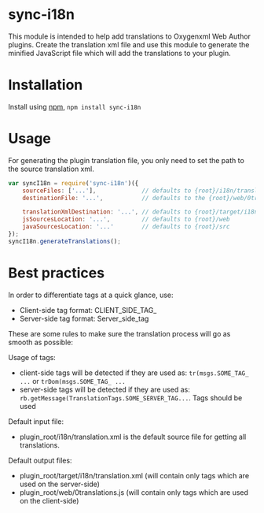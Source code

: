 # sync-i18n
This module is intended to help add translations to Oxygenxml Web Author plugins.
Create the translation xml file and use this module to generate the minified JavaScript file which will add the translations to your plugin.

Installation
============

Install using [npm](http://npmjs.org),
`npm install sync-i18n`


Usage
=====
For generating the plugin translation file, you only need to set the path to the source translation xml.
```javascript
var syncI18n = require('sync-i18n')({
    sourceFiles: ['...'],             // defaults to {root}/i18n/translation.xml
    destinationFile: '...',           // defaults to the {root}/web/0translations.js

    translationXmlDestination: '...', // defaults to {root}/target/i18n/translation.xml
    jsSourcesLocation: '...',         // defaults to {root}/web
    javaSourcesLocation: '...'        // defaults to {root}/src
});
syncI18n.generateTranslations();
```

Best practices
====
In order to differentiate tags at a quick glance, use:
- Client-side tag format: CLIENT_SIDE_TAG_
- Server-side tag format: Server_side_tag

These are some rules to make sure the translation process will go as smooth as possible:

Usage of tags:
- client-side tags will be detected if they are used as: `tr(msgs.SOME_TAG_ ...` or `trDom(msgs.SOME_TAG_ ...`
- server-side tags will be detected if they are used as: `rb.getMessage(TranslationTags.SOME_SERVER_TAG...`. Tags should be used

Default input file:
- plugin_root/i18n/translation.xml is the default source file for getting all translations.

Default output files:
- plugin_root/target/i18n/translation.xml (will contain only tags which are used on the server-side)
- plugin_root/web/0translations.js (will contain only tags which are used on the client-side)
